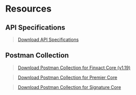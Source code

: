# Resources

## API Specifications

<!-- theme: info -->  
> [Download API Specifications](https://github.com/Fiserv/banking-hub/files/11222397/esf-service-swagger-release-11.0.0.2023.1.zip)

## Postman Collection

<!-- theme: info -->  
> [Download Postman Collection for Finxact Core (v1.19)](https://github.com/Fiserv/banking-hub/files/12359747/Banking.Hub.-.Finxact.-.Trial.Plan.Postman.Collection.zip)


<!-- theme: info -->  
> [Download Postman Collection for Premier Core](https://github.com/Fiserv/banking-hub/files/11728540/Banking.Hub.-.Premier.-.Trial.Plan.Postman.Collection.zip)



<!-- theme: info -->  
> [Download Postman Collection for Signature Core](https://github.com/Fiserv/banking-hub/files/11710490/Banking.Hub.-.Signature.-.Trial.Plan.Postman.Collection.zip)



<!--



## API Specifications

  [![downoad-icon-BH]][BH]  

## Postman Collection

  [![downoad-icon-PRM]][PRM]      [![downoad-icon-SIG]][SIG]  


[downoad-icon-PRM]: https://github.com/Fiserv/banking-hub/assets/81968767/934da291-c743-41cb-9325-16cf2c8d7bda
[PRM]: https://github.com/Fiserv/banking-hub/files/11728540/Banking.Hub.-.Premier.-.Trial.Plan.Postman.Collection.zip


[downoad-icon-SIG]: https://github.com/Fiserv/banking-hub/assets/81968767/b4c09878-6e73-4e9e-9171-74bcd3e4f8b6
[SIG]: https://github.com/Fiserv/banking-hub/files/11710490/Banking.Hub.-.Signature.-.Trial.Plan.Postman.Collection.zip


[downoad-icon-BH]: https://github.com/Fiserv/banking-hub/assets/81968767/4c31d642-7574-413e-b02e-32f7ad1ae504
[BH]: https://github.com/Fiserv/banking-hub/files/11222397/esf-service-swagger-release-11.0.0.2023.1.zip

-->
